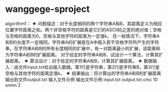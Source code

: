 # wanggege-sproject
algorithm1：
★ 问题描述：对于长度相同的两个字符串A和B，其距离定义为相应位置字符距离之和。两个非空格字符的距离是它们的ASCII码之差的绝对值；空格与空格的距离为0，空格与其他字符的距离为一定值k。
在一般情况下，字符串A和B的长度不一定相同。字符串A的扩展是在A中插入若干空格字符所产生的字符串。在字符串A和B的所有长度相同的扩展中，有一对距离最小的扩展，该距离称为字符串A和B的扩展距离。
对于给定的字符串A和B，试设计一个算法，计算其扩展距离。
★ 算法设计：对于给定的字符串A和B，计算其扩展距离。
★ 数据输入：由文件input.txt给出输入数据。第1行是字符串，第2行是字符串B，第3行是空格与其他字符的距离定值k。
★ 结果输出：将计算出的字符串A和B的扩展距离输出到文件output.txt
输入文件示例        输出文件示例
input.txt           output.txt
cmc                 10
snmn
2
